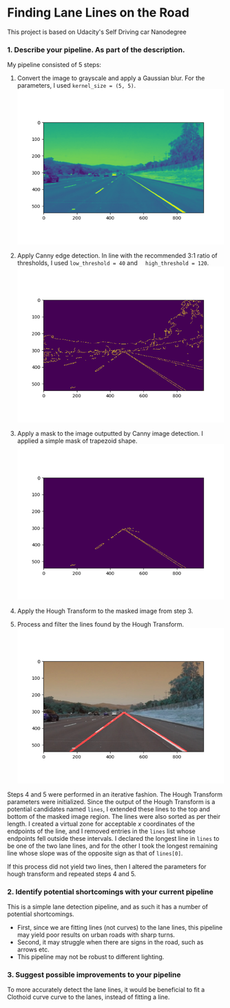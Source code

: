 # **Finding Lane Lines on the Road**

This project is based on Udacity's Self Driving car Nanodegree

### 1. Describe your pipeline. As part of the description.

My pipeline consisted of 5 steps:

1. Convert the image to grayscale and apply a Gaussian blur.  For the parameters, I used `kernel_size = (5, 5)`.
![alt text](./output_images/Figure_2.png?raw=true)

2. Apply Canny edge detection.  In line with the recommended 3:1 ratio of thresholds, I used `low_threshold = 40` and `  high_threshold = 120`.
![alt text](./output_images/Figure_3.png?raw=true)

3. Apply a mask to the image outputted by Canny image detection.  I applied a simple mask of trapezoid shape. 
![alt text](./output_images/Figure_4.png?raw=true)

4. Apply the Hough Transform to the masked image from step 3. 

5. Process and filter the lines found by the Hough Transform.
![alt text](./output_images/Figure_5.png?raw=true)

Steps 4 and 5 were performed in an iterative fashion. The Hough Transform parameters were initialized. Since the output of the Hough Transform is a potential candidates  named `lines`, I extended these lines to the top and bottom of the masked image region. The lines were also sorted as per their length. I created a virtual zone for acceptable *x* coordinates of the endpoints of the line, and I removed entries in the `lines` list whose endpoints fell outside these intervals.  I declared the longest line in `lines` to be one of the two lane lines, and for the other I took the longest remaining line whose slope was of the opposite sign as that of `lines[0]`.

If this process did not yield two lines, then I altered the parameters for hough transform and repeated steps 4 and 5.



### 2. Identify potential shortcomings with your current pipeline

This is a simple lane detection pipeline, and as such it has a number of potential shortcomings.

* First, since we are fitting lines (not curves) to the lane lines, this pipeline may yield poor results on urban roads with sharp turns. 
* Second, it may struggle when there are signs in the road, such as arrows etc. 
* This pipeline may not be robust to different lighting.



### 3. Suggest possible improvements to your pipeline

To more accurately detect the lane lines, it would be beneficial to fit a Clothoid curve curve to the lanes, instead of fitting a line.
